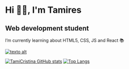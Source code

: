 # Hi 👋🏾, I'm Tamires
## Web development student
I’m currently learning about HTML5, CSS, JS and React 📚




[![texto alt](https://img.shields.io/badge/Tamires_Cristina-0077B5?style=for-the-badge&logo=linkedin&logoColor=white)](https://www.linkedin.com/in/tamires-cristina/)

 
[![TamiCristina GitHub stats](https://github-readme-stats.vercel.app/api?username=tamicristina&theme=radical)](https://github.com/tamicristina/github-readme-stats)
[![Top Langs](https://github-readme-stats.vercel.app/api/top-langs/?username=tamicristina&layout=compact)](https://github.com/tamicristina/github-readme-stats)





<!--
**tamicristina/tamicristina** is a ✨ _special_ ✨ repository because its `README.md` (this file) appears on your GitHub profile.

Here are some ideas to get you started:

- 🔭 I’m currently working on ...
- 🌱 I’m currently learning ...
- 👯 I’m looking to collaborate on ...
- 🤔 I’m looking for help with ...
- 💬 Ask me about ...
- 📫 How to reach me: ...
- 😄 Pronouns: ...
- ⚡ Fun fact: ...
-->
